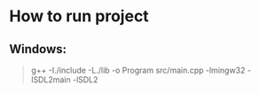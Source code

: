 # How to run project
## Windows:
>  g++ -I./include -L./lib -o Program src/main.cpp -lmingw32 -lSDL2main -lSDL2